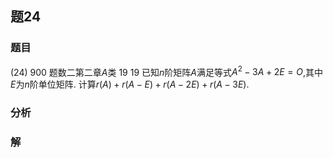 ## 题24
### 题目
(24) 900 题数二第二章$A$类 19
19 已知$n$阶矩阵$A$满足等式$A^2 - 3A + 2E = O$,其中$E$为$n$阶单位矩阵. 计算$r(A) + r(A - E) + r(A - 2E) + r(A - 3E)$.
### 分析

### 解